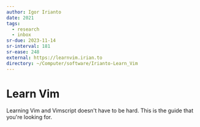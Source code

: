 ```yaml
---
author: Igor Irianto
date: 2021
tags:
  - research
  - inbox
sr-due: 2023-11-14
sr-interval: 181
sr-ease: 248
external: https://learnvim.irian.to
directory: ~/Computer/software/Irianto-Learn_Vim
---
```


# Learn Vim

Learning Vim and Vimscript doesn't have to be hard. This is the guide that
you're looking for.
